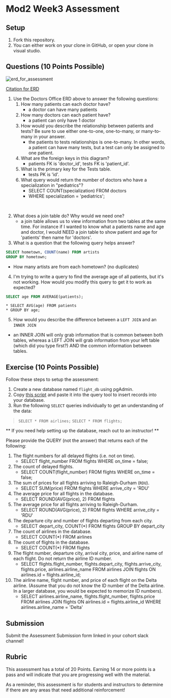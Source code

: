 # Mod2 Week3 Assessment

## Setup
1. Fork this repository.
1. You can either work on your clone in GitHub, or open your clone in visual studio.

## Questions (10 Points Possible)

<img alt="erd_for_assessment" src="https://github.com/modelmapper/modelmapper/assets/11747682/60bebb3c-9faa-4f3e-ae0a-7df7dde06784">

[Citation for ERD](https://circle.visual-paradigm.com/hospital/)
1. Use the Doctors Office ERD above to answer the following questions:
    1. How many patients can each doctor have?
        * a doctor can have many patients
    3. How many doctors can each patient have?
        * a patient can only have 1 doctor
    5. How would you describe the relationship between patients and tests? Be sure to use either one-to-one, one-to-many, or many-to-many in your answer.
        * the patients to tests relationships is one-to-many. In other words, a patient can have many tests, but a test can only be assigned to one patient.
    7. What are the foreign keys in this diagram?
        * patients FK is 'doctor_id', tests FK is 'patient_id'.
    9. What is the primary key for the Tests table.
        * tests PK is 'id'.
    11. What query would return the number of doctors who have a specialization in "pediatrics"?
        * SELECT COUNT(specialization) FROM doctors
        * WHERE specialization = 'pediatrics';

<br>

2. What does a join table do? Why would we need one?
    * a join table allows us to view information from two tables at the same time. For instance if I wanted to know what a patients name and age and doctor, I would NEED a join table to show patient and age for 'patients' then name for 'doctors'.
4. What is a question that the following query helps answer?
```SQL
SELECT hometown, COUNT(name) FROM artists
GROUP BY hometown;
```
* How many artists are from each hometown? (no duplicates)

4. I'm trying to write a query to find the average age of all patients, but it's not working. How would you modify this query to get it to work as expected?
```SQL
SELECT age FROM AVERAGE(patients);
```
```
* SELECT AVG(age) FROM patients
* GROUP BY age;
```
5. How would you describe the difference between a `LEFT JOIN` and an `INNER JOIN`
* an INNER JOIN will only grab information that is common between both tables, whereas a LEFT JOIN will grab information from your left table (which did you type first?) AND the common information between tables.
 
## Exercise (10 Points Possible)

Follow these steps to setup the assessment:
1. Create a new database named `flight_db` using pgAdmin.
2. Copy [this script](https://launch.turing.edu/module2/assessments/flight_db.txt) and paste it into the query tool to insert records into your database.
3. Run the following `SELECT` queries individually to get an understanding of the data:
> `SELECT * FROM airlines;`
> `SELECT * FROM flights;`

** If you need help setting up the database, reach out to an instructor! **

Please provide the QUERY (not the answer) that returns each of the following:
1. The flight numbers for all delayed flights (i.e. not on time).
    * SELECT flight_number FROM flights
        WHERE on_time = false;
3. The count of delayed flights.
    * SELECT COUNT(flight_number) FROM flights
        WHERE on_time = false;
5. The sum of prices for all flights arriving to Raleigh-Durham (`RDU`).
    * SELECT SUM(price) FROM flights
        WHERE arrive_city = 'RDU'
7. The average price for all flights in the database.
    * SELECT ROUND(AVG(price), 2) FROM flights
9. The average price for all flights arriving to Raleigh-Durham.
    * SELECT ROUND(AVG(price), 2) FROM flights
        WHERE arrive_city = 'RDU'
11. The departure city and number of flights departing from each city.
    * SELECT depart_city, COUNT(*) FROM flights
        GROUP BY depart_city
13. The count of airlines in the database.
    * SELECT COUNT(*) FROM airlines
15. The count of flights in the database.
    * SELECT COUNT(*) FROM flights
17. The flight number, departure city, arrival city, price, and airline name of each flight. Do not return the airline ID number.
    * SELECT flights.flight_number, flights.depart_city, flights.arrive_city, flights.price, airlines.airline_name
        FROM airlines JOIN flights
        ON airlines.id = flights.airline_id;
19. The airline name, flight number, and price of each flight on the Delta airline. (Assume that you do not know the ID number of the Delta airline. In a larger database, you would be expected to memorize ID numbers).
    * SELECT airlines.airline_name, flights.flight_number, flights.price
        FROM airlines JOIN flights
        ON airlines.id = flights.airline_id
        WHERE airlines.airline_name = 'Delta'

## Submission

Submit the Assessment Submission form linked in your cohort slack channel!

## Rubric

This assessment has a total of 20 Points. Earning 14 or more points is a pass and will indicate that you are progressing well with the material.

As a reminder, this assessment is for students and instructors to determine if there are any areas that need additional reinforcement!

